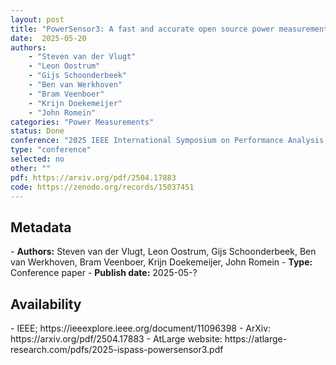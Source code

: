 ```yaml
---
layout: post
title: "PowerSensor3: A fast and accurate open source power measurement tool"
date:  2025-05-20
authors: 
    - "Steven van der Vlugt" 
    - "Leon Oostrum"
    - "Gijs Schoonderbeek"
    - "Ben van Werkhoven"
    - "Bram Veenboer"
    - "Krijn Doekemeijer" 
    - "John Romein"
categories: "Power Measurements"
status: Done
conference: "2025 IEEE International Symposium on Performance Analysis of Systems and Software (ISPASS)"
type: "conference"
selected: no
other: ""
pdf: https://arxiv.org/pdf/2504.17883
code: https://zenodo.org/records/15037451
---
```


<h2>Metadata</h2>
- <b>Authors:</b> Steven van der Vlugt, Leon Oostrum, Gijs Schoonderbeek, Ben van Werkhoven, Bram Veenboer, Krijn Doekemeijer, John Romein
- <b>Type:</b> Conference paper
- <b>Publish date:</b> 2025-05-?

<h2>Availability</h2>
- IEEE; https://ieeexplore.ieee.org/document/11096398
- ArXiv: https://arxiv.org/pdf/2504.17883
- AtLarge website: https://atlarge-research.com/pdfs/2025-ispass-powersensor3.pdf
